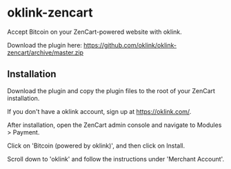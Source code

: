 oklink-zencart
================

Accept Bitcoin on your ZenCart-powered website with oklink. 

Download the plugin here: https://github.com/oklink/oklink-zencart/archive/master.zip

Installation
-------

Download the plugin and copy the plugin files to the root of your ZenCart installation.

If you don't have a oklink account, sign up at https://oklink.com/. 

After installation, open the ZenCart admin console and navigate to Modules > Payment.

Click on 'Bitcoin (powered by oklink)', and then click on Install.


Scroll down to 'oklink' and follow the instructions under 'Merchant Account'.

